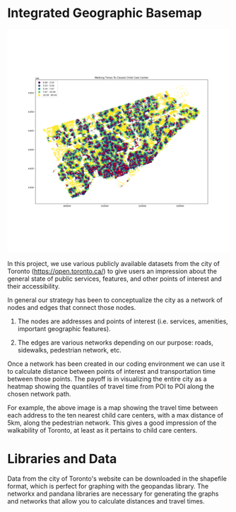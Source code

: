 # Integrated Geographic Basemap

![Walking Times to Toronto Child Care Centers](walking_times_ccc.png)

In this project, we use various publicly available datasets from the city of Toronto (https://open.toronto.ca/) to give users an impression about the general state of public services, features, and other points of interest and their accessibility.

In general our strategy has been to conceptualize the city as a network of nodes and edges that connect those nodes.

1. The nodes are addresses and points of interest (i.e. services, amenities,
important geographic features).

2. The edges are various networks depending on our purpose: roads, sidewalks,
pedestrian network, etc.

Once a network has been created in our coding environment we can use it to calculate distance between points of interest and transportation time between those points. The payoff is in visualizing the entire city as a heatmap showing the quantiles of travel time from POI to POI along the chosen network path.

For example, the above image is a map showing the travel time between each address to the ten nearest child care centers, with a max distance of 5km, along the pedestrian network. This gives a good impression of the walkability of Toronto, at least as it pertains to child care centers.

# Libraries and Data

Data from the city of Toronto's website can be downloaded in the shapefile format, which is perfect for graphing with the geopandas library. The networkx and pandana libraries are necessary for generating the graphs and networks that allow you to calculate distances and travel times.
